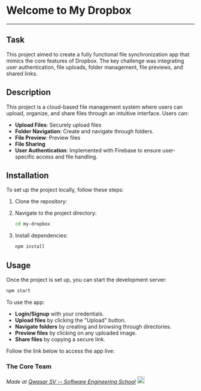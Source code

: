 # Welcome to My Dropbox
***

## Task
This project aimed to create a fully functional file synchronization app that mimics the core features of Dropbox. The key challenge was integrating user authentication, file uploads, folder management, file previews, and shared links.

## Description
This project is a cloud-based file management system where users can upload, organize, and share files through an intuitive interface. Users can:
- **Upload Files**: Securely upload files 
- **Folder Navigation**: Create and navigate through folders.
- **File Preview**: Preview files
- **File Sharing**
- **User Authentication**: Implemented with Firebase to ensure user-specific access and file handling.

## Installation
To set up the project locally, follow these steps:
1. Clone the repository:
  
2. Navigate to the project directory:
   ```bash
   cd my-dropbox
   ```
3. Install dependencies:
   ```bash
   npm install
   ```

## Usage
Once the project is set up, you can start the development server:
```bash
npm start
```
To use the app:
- **Login/Signup** with your credentials.
- **Upload files** by clicking the "Upload" button.
- **Navigate folders** by creating and browsing through directories.
- **Preview files** by clicking on any uploaded image.
- **Share files** by copying a secure link.

Follow the link below to access the app live:


### The Core Team
<span><i>Made at <a href='https://qwasar.io'>Qwasar SV -- Software Engineering School</a></i></span>
<span><img alt='Qwasar SV -- Software Engineering Schools Logo' src='https://storage.googleapis.com/qwasar-public/qwasar-logo_50x50.png' width='20px' /></span>